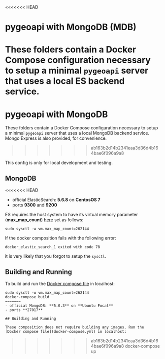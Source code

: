 <<<<<<< HEAD
# pygeoapi with MongoDB (MDB)

These folders contain a Docker Compose configuration necessary to setup a minimal
`pygeoapi` server that uses a local ES backend service.
=======
# pygeoapi with MongoDB

These folders contain a Docker Compose configuration necessary to setup a minimal
`pygeoapi` server that uses a local MongoDB backend service. Mongo Express is also provided, for convenience.
>>>>>>> ab163b2d14b2341eaa3d36d4b164bae6f096a9a8

This config is only for local development and testing.

## MongoDB

<<<<<<< HEAD
- official ElasticSearch: **5.6.8** on **CentosOS 7**
- ports **9300** and **9200**

ES requires the host system to have its virtual memory
parameter (**max_map_count**) [here](https://www.elastic.co/guide/en/elasticsearch/reference/current/vm-max-map-count.html)
set as follows:

```
sudo sysctl -w vm.max_map_count=262144
```

If the docker composition fails with the following error:
```
docker_elastic_search_1 exited with code 78
```

it is very likely that you forgot to setup the `sysctl`.

## Building and Running

To build and run the [Docker compose file](docker-compose.yml) in localhost:

```
sudo sysctl -w vm.max_map_count=262144
docker-compose build
=======
- official MongoDB: **5.0.3** on **Ubuntu Focal**
- ports **27017**

## Building and Running

These composition does not require building any images. Run the [Docker compose file](docker-compose.yml) in localhost:

```
>>>>>>> ab163b2d14b2341eaa3d36d4b164bae6f096a9a8
docker-compose up
```
